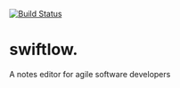 [![Build Status](https://travis-ci.org/fradot/swiftlow.svg?branch=master)](https://travis-ci.org/fradot/swiftlow)

# swiftlow.

A notes editor for agile software developers
